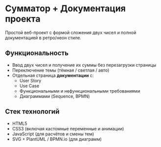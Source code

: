 # Сумматор + Документация проекта

Простой веб-проект с формой сложения двух чисел и полной документацией в ретро/неон стиле.

## Функциональность

- Ввод двух чисел и получение их суммы без перезагрузки страницы
- Переключение темы (тёмная / светлая / авто)
- Отдельная страница **документации** с:
  - User Story
  - Use Case
  - Функциональными и нефункциональными требованиями
  - Диаграммами (Sequence, BPMN)

## Стек технологий

- HTML5
- CSS3 (включая кастомные переменные и анимации)
- JavaScript (для расчётов и смены тем)
- SVG + PlantUML / BPMN.io (для диаграмм)


